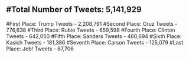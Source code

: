 #Total Number of Tweets: 5,141,929 
---
#First Place: Trump Tweets - 2,208,791
#Second Place: Cruz Tweets - 776,638
#Third Place: Rubio Tweets - 659,598
#Fourth Place: Clinton Tweets - 642,050
#Fifth Place: Sanders Tweets - 460,694
#Sixth Place: Kasich Tweets - 181,386
#Seventh Place: Carson Tweets - 125,079
#Last Place: Jeb! Tweets - 87,706
